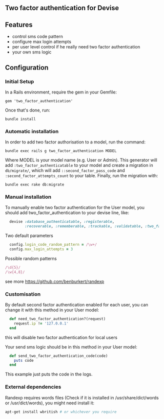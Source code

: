 ## Two factor authentication for Devise

## Features

* control sms code pattern
* configure max login attempts
* per user level control if he really need two factor authentication
* your own sms logic

## Configuration

### Initial Setup

In a Rails environment, require the gem in your Gemfile:

    gem 'two_factor_authentication'

Once that's done, run:

    bundle install


### Automatic installation

In order to add two factor authorisation to a model, run the command:

    bundle exec rails g two_factor_authentication MODEL

Where MODEL is your model name (e.g. User or Admin). This generator will add `:two_factor_authenticatable` to your model
and create a migration in `db/migrate/`, which will add `::second_factor_pass_code` and `:second_factor_attempts_count` to your table.
Finally, run the migration with:

    bundle exec rake db:migrate


### Manual installation

To manually enable two factor authentication for the User model, you should add two_factor_authentication to your devise line, like:

```ruby
  devise :database_authenticatable, :registerable,
         :recoverable, :rememberable, :trackable, :validatable, :two_factor_authenticatable
```

Two default parameters

```ruby
  config.login_code_random_pattern = /\w+/
  config.max_login_attempts = 3
```

Possible random patterns

```ruby
/\d{5}/
/\w{4,8}/
```

see more https://github.com/benburkert/randexp

### Customisation

By default second factor authentication enabled for each user, you can change it with this method in your User model:

```ruby
  def need_two_factor_authentication?(request)
    request.ip != '127.0.0.1'
  end
```

this will disable two factor authentication for local users

Your send sms logic should be in this method in your User model:

```ruby
  def send_two_factor_authentication_code(code)
    puts code
  end
```

This example just puts the code in the logs.

### External dependencies

Randexp requires words files (Check if it is installed in /usr/share/dict/words or /usr/dict/words), 
you might need install it:

```bash
apt-get install wbritish # or whichever you require
```
